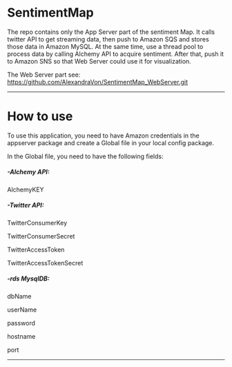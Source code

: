 # SentimentMap
The repo contains only the App Server part of the sentiment Map. It calls twitter API to
get streaming data, then push to Amazon SQS and stores those data in Amazon MySQL. At
the same time, use a thread pool to process data by calling Alchemy API to acquire sentiment.
After that, push it to Amazon SNS so that Web Server could use it for visualization.

The Web Server part see: https://github.com/AlexandraVon/SentimentMap_WebServer.git

----

# How to use
To use this application, you need to have Amazon credentials in the appserver package and 
create a Global file in your local config package.

In the Global file, you need to have the following fields:


<h5>-Alchemy API:</h5>

AlchemyKEY


<h5>-Twitter API:</h5>

TwitterConsumerKey

TwitterConsumerSecret

TwitterAccessToken

TwitterAccessTokenSecret


<h5>-rds MysqlDB:</h5>

dbName

userName

password

hostname

port

------------



